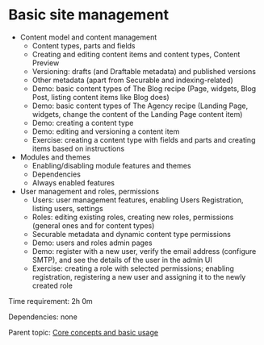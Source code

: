 # Basic site management

- Content model and content management
  - Content types, parts and fields
  - Creating and editing content items and content types, Content Preview
  - Versioning: drafts (and Draftable metadata) and published versions
  - Other metadata (apart from Securable and indexing-related)
  - Demo: basic content types of The Blog recipe (Page, widgets, Blog Post, listing content items like Blog does)
  - Demo: basic content types of The Agency recipe (Landing Page, widgets, change the content of the Landing Page content item)
  - Demo: creating a content type
  - Demo: editing and versioning a content item
  - Exercise: creating a content type with fields and parts and creating items based on instructions
- Modules and themes
  - Enabling/disabling module features and themes
  - Dependencies
  - Always enabled features
- User management and roles, permissions
  - Users: user management features, enabling Users Registration, listing users, settings
  - Roles: editing existing roles, creating new roles, permissions (general ones and for content types)
  - Securable metadata and dynamic content type permissions
  - Demo: users and roles admin pages
  - Demo: register with a new user, verify the email address (configure SMTP), and see the details of the user in the admin UI
  - Exercise: creating a role with selected permissions; enabling registration, registering a new user and assigning it to the newly created role

Time requirement: 2h 0m

Dependencies: none

Parent topic: [Core concepts and basic usage](./)
